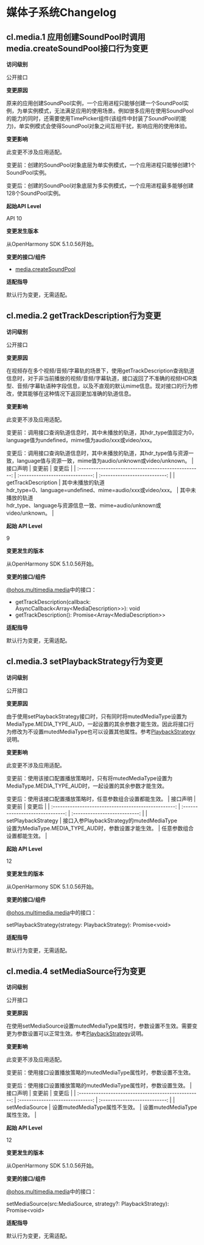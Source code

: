 # 媒体子系统Changelog

## cl.media.1 应用创建SoundPool时调用media.createSoundPool接口行为变更

**访问级别**

公开接口

**变更原因**

原来的应用创建SoundPool实例，一个应用进程只能够创建一个SoundPool实例，为单实例模式，无法满足应用的使用场景。例如很多应用在使用SoundPool的能力的同时，还需要使用TimePicker组件(该组件中封装了SoundPool的能力)，单实例模式会使得SoundPool对象之间互相干扰，影响应用的使用体验。

**变更影响**

此变更不涉及应用适配。

变更前：创建的SoundPool对象底层为单实例模式，一个应用进程只能够创建1个SoundPool实例。

变更后：创建的SoundPool对象底层为多实例模式，一个应用进程最多能够创建128个SoundPool实例。

**起始API Level**

API 10

**变更发生版本**

从OpenHarmony SDK 5.1.0.56开始。

**变更的接口/组件**

- [media.createSoundPool](../../../application-dev/reference/apis-media-kit/arkts-apis-media-f.md#mediacreatesoundpool10)

**适配指导**

默认行为变更，无需适配。

## cl.media.2 	getTrackDescription行为变更

**访问级别**

公开接口

**变更原因**

在视频存在多个视频/音频/字幕轨的场景下，使用getTrackDescription查询轨道信息时，对于非当前播放的视频/音频/字幕轨道，接口返回了不准确的视频HDR类型、音频/字幕轨语种字段信息，以及不直观的默认mime信息。现对接口的行为修改，使其能够在这种情况下返回更加准确的轨道信息。

**变更影响**

此变更不涉及应用适配。

变更前：调用接口查询轨道信息时，其中未播放的轨道，其hdr_type值固定为0，language值为undefined，mime值为audio/xxx或video/xxx。

变更后：调用接口查询轨道信息时，其中未播放的轨道，其hdr_type值与资源一致，language值与资源一致，mime值为audio/unknown或video/unknown。
|                       接口声明                        |           变更前            |           变更后         |
| :--------------------------------------------------: | :------------------------------: | :---------------------------: |
| getTrackDescription  |        其中未播放的轨道<br/>hdr_type=0、language=undefined、mime=audio/xxx或video/xxx。        |    其中未播放的轨道<br/>hdr_type、language与资源信息一致、mime=audio/unknown或video/unknown。    |

**起始 API Level**

9

**变更发生的版本**

从OpenHarmony SDK 5.1.0.56开始。

**变更的接口/组件**

[@ohos.multimedia.media](../../../application-dev/reference/apis-media-kit/js-apis-media.md)中的接口：
- getTrackDescription(callback: AsyncCallback\<Array\<MediaDescription\>\>): void
- getTrackDescription(): Promise\<Array\<MediaDescription\>\>

**适配指导**

默认行为变更，无需适配。

## cl.media.3 	setPlaybackStrategy行为变更

**访问级别**

公开接口

**变更原因**

由于使用setPlaybackStrategy接口时，只有同时将mutedMediaType设置为MediaType.MEDIA_TYPE_AUD，一起设置的其余参数才能生效。因此将接口行为修改为不设置mutedMediaType也可以设置其他属性。参考[PlaybackStrategy](../../../application-dev/reference/apis-media-kit/js-apis-media.md#playbackstrategy12)说明。

**变更影响**

此变更不涉及应用适配。

变更前：使用该接口配置播放策略时，只有将mutedMediaType设置为MediaType.MEDIA_TYPE_AUD时，一起设置的其余参数才能生效。

变更后：使用该接口配置播放策略时，任意参数组合设置都能生效。
|                       接口声明                        |           变更前            |           变更后         |
| :--------------------------------------------------: | :------------------------------: | :---------------------------: |
| setPlaybackStrategy  |      接口入参PlaybackStrategy的mutedMediaType<br/>设置为MediaType.MEDIA_TYPE_AUD时，参数设置才能生效。          |    任意参数组合设置都能生效。    |

**起始 API Level**

12

**变更发生的版本**

从OpenHarmony SDK 5.1.0.56开始。

**变更的接口/组件**

[@ohos.multimedia.media](../../../application-dev/reference/apis-media-kit/js-apis-media.md)中的接口：

setPlaybackStrategy(strategy: PlaybackStrategy): Promise\<void\>

**适配指导**

默认行为变更，无需适配。

## cl.media.4 	setMediaSource行为变更

**访问级别**

公开接口

**变更原因**

在使用setMediaSource设置mutedMediaType属性时，参数设置不生效。需要变更为参数设置可以正常生效。参考[PlaybackStrategy](../../../application-dev/reference/apis-media-kit/js-apis-media.md#playbackstrategy12)说明。

**变更影响**

此变更不涉及应用适配。

变更前：使用接口设置播放策略的mutedMediaType属性时，参数设置不生效。

变更后：使用接口设置播放策略的mutedMediaType属性时，参数设置生效。
|                       接口声明                        |           变更前            |           变更后         |
| :--------------------------------------------------: | :------------------------------: | :---------------------------: |
| setMediaSource  |      设置mutedMediaType属性不生效。          |    设置mutedMediaType属性生效。    |

**起始 API Level**

12

**变更发生的版本**

从OpenHarmony SDK 5.1.0.56开始。

**变更的接口/组件**

[@ohos.multimedia.media](../../../application-dev/reference/apis-media-kit/js-apis-media.md)中的接口：

setMediaSource(src:MediaSource, strategy?: PlaybackStrategy): Promise\<void\>

**适配指导**

默认行为变更，无需适配。
